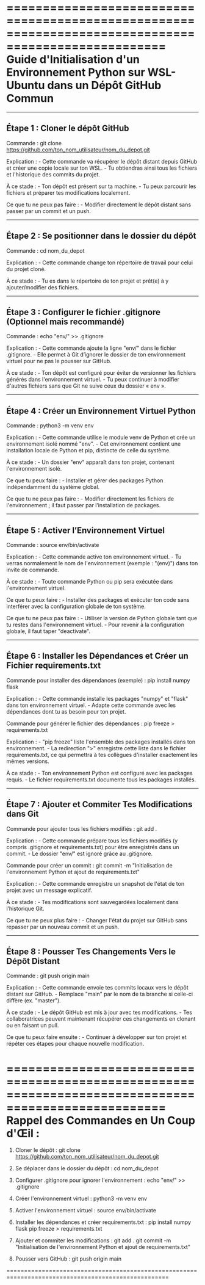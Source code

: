 ====================================================================================================
Guide d'Initialisation d'un Environnement Python sur WSL-Ubuntu dans un Dépôt GitHub Commun
====================================================================================================

----------------------------
Étape 1 : Cloner le dépôt GitHub
----------------------------

Commande :
    git clone https://github.com/ton_nom_utilisateur/nom_du_depot.git

Explication :
    - Cette commande va récupérer le dépôt distant depuis GitHub et créer une copie locale sur ton WSL.
    - Tu obtiendras ainsi tous les fichiers et l'historique des commits du projet.
    
À ce stade :
    - Ton dépôt est présent sur ta machine. 
    - Tu peux parcourir les fichiers et préparer tes modifications localement.
    
Ce que tu ne peux pas faire :
    - Modifier directement le dépôt distant sans passer par un commit et un push.

----------------------------
Étape 2 : Se positionner dans le dossier du dépôt
----------------------------

Commande :
    cd nom_du_depot

Explication :
    - Cette commande change ton répertoire de travail pour celui du projet cloné.
    
À ce stade :
    - Tu es dans le répertoire de ton projet et prêt(e) à y ajouter/modifier des fichiers.

----------------------------
Étape 3 : Configurer le fichier .gitignore (Optionnel mais recommandé)
----------------------------

Commande :
    echo "env/" >> .gitignore

Explication :
    - Cette commande ajoute la ligne "env/" dans le fichier .gitignore.
    - Elle permet à Git d’ignorer le dossier de ton environnement virtuel pour ne pas le pousser sur GitHub.
    
À ce stade :
    - Ton dépôt est configuré pour éviter de versionner les fichiers générés dans l'environnement virtuel.
    - Tu peux continuer à modifier d'autres fichiers sans que Git ne suive ceux du dossier « env ».

----------------------------
Étape 4 : Créer un Environnement Virtuel Python
----------------------------

Commande :
    python3 -m venv env

Explication :
    - Cette commande utilise le module venv de Python et crée un environnement isolé nommé "env".
    - Cet environnement contient une installation locale de Python et pip, distincte de celle du système.
    
À ce stade :
    - Un dossier "env" apparaît dans ton projet, contenant l'environnement isolé.
    
Ce que tu peux faire :
    - Installer et gérer des packages Python indépendamment du système global.
    
Ce que tu ne peux pas faire :
    - Modifier directement les fichiers de l'environnement ; il faut passer par l’installation de packages.

----------------------------
Étape 5 : Activer l’Environnement Virtuel
----------------------------

Commande :
    source env/bin/activate

Explication :
    - Cette commande active ton environnement virtuel.
    - Tu verras normalement le nom de l'environnement (exemple : "(env)") dans ton invite de commande.
    
À ce stade :
    - Toute commande Python ou pip sera exécutée dans l'environnement virtuel.
    
Ce que tu peux faire :
    - Installer des packages et exécuter ton code sans interférer avec la configuration globale de ton système.
    
Ce que tu ne peux pas faire :
    - Utiliser la version de Python globale tant que tu restes dans l'environnement virtuel.
    - Pour revenir à la configuration globale, il faut taper "deactivate".

----------------------------
Étape 6 : Installer les Dépendances et Créer un Fichier requirements.txt
----------------------------

Commande pour installer des dépendances (exemple) :
    pip install numpy flask

Explication :
    - Cette commande installe les packages "numpy" et "flask" dans ton environnement virtuel.
    - Adapte cette commande avec les dépendances dont tu as besoin pour ton projet.
    
Commande pour générer le fichier des dépendances :
    pip freeze > requirements.txt

Explication :
    - "pip freeze" liste l'ensemble des packages installés dans ton environnement.
    - La redirection ">" enregistre cette liste dans le fichier requirements.txt, ce qui permettra à tes collègues d'installer exactement les mêmes versions.
    
À ce stade :
    - Ton environnement Python est configuré avec les packages requis.
    - Le fichier requirements.txt documente tous les packages installés.

----------------------------
Étape 7 : Ajouter et Commiter Tes Modifications dans Git
----------------------------

Commande pour ajouter tous les fichiers modifiés :
    git add .

Explication :
    - Cette commande prépare tous les fichiers modifiés (y compris .gitignore et requirements.txt) pour être enregistrés dans un commit.
    - Le dossier "env/" est ignoré grâce au .gitignore.
    
Commande pour créer un commit :
    git commit -m "Initialisation de l'environnement Python et ajout de requirements.txt"

Explication :
    - Cette commande enregistre un snapshot de l'état de ton projet avec un message explicatif.
    
À ce stade :
    - Tes modifications sont sauvegardées localement dans l’historique Git.
    
Ce que tu ne peux plus faire :
    - Changer l'état du projet sur GitHub sans repasser par un nouveau commit et un push.

----------------------------
Étape 8 : Pousser Tes Changements Vers le Dépôt Distant
----------------------------

Commande :
    git push origin main

Explication :
    - Cette commande envoie tes commits locaux vers le dépôt distant sur GitHub.
    - Remplace "main" par le nom de ta branche si celle-ci diffère (ex. "master").
    
À ce stade :
    - Le dépôt GitHub est mis à jour avec tes modifications.
    - Tes collaboratrices peuvent maintenant récupérer ces changements en clonant ou en faisant un pull.
    
Ce que tu peux faire ensuite :
    - Continuer à développer sur ton projet et répéter ces étapes pour chaque nouvelle modification.

====================================================================================================
Rappel des Commandes en Un Coup d'Œil :
====================================================================================================

1. Cloner le dépôt :
       git clone https://github.com/ton_nom_utilisateur/nom_du_depot.git

2. Se déplacer dans le dossier du dépôt :
       cd nom_du_depot

3. Configurer .gitignore pour ignorer l'environnement :
       echo "env/" >> .gitignore

4. Créer l'environnement virtuel :
       python3 -m venv env

5. Activer l'environnement virtuel :
       source env/bin/activate

6. Installer les dépendances et créer requirements.txt :
       pip install numpy flask
       pip freeze > requirements.txt

7. Ajouter et commiter les modifications :
       git add .
       git commit -m "Initialisation de l'environnement Python et ajout de requirements.txt"

8. Pousser vers GitHub :
       git push origin main

====================================================================================================
